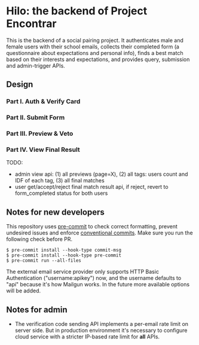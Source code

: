 # Hilo: the backend of Project Encontrar

This is the backend of a social pairing project. It authenticates male and female users with their school emails, collects their completed form (a questionnaire about expectations and personal info), finds a best match based on their interests and expectations, and provides query, submission and admin-trigger APIs.

## Design

### Part I. Auth & Verify Card

### Part II. Submit Form

### Part III. Preview & Veto

### Part IV. View Final Result

TODO:

- admin view api: (1) all previews (page=X), (2) all tags: users count and IDF of each tag, (3) all final matches
- user get/accept/reject final match result api, if reject, revert to form_completed status for both users

## Notes for new developers

This repository uses [pre-commit](https://pre-commit.com/) to check correct formatting, prevent undesired issues and enforce [conventional commits](https://www.conventionalcommits.org/en/v1.0.0/). Make sure you run the following check before PR.

```
$ pre-commit install --hook-type commit-msg
$ pre-commit install --hook-type pre-commit
$ pre-commit run --all-files
```

The external email service provider only supports HTTP Basic Authentication ("username:apikey") now, and the username defaults to "api" because it's how Mailgun works. In the future more available options will be added.

## Notes for admin

- The verification code sending API implements a per-email rate limit on server side. But in production environment it's necessary to configure cloud service with a stricter IP-based rate limit for **all** APIs.
